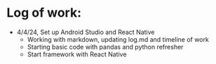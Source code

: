 # Log of work: 

- 4/4/24, Set up Android Studio and React Native 
  - Working with markdown, updating log.md and timeline of work
  - Starting basic code with pandas and python refresher
  - Start framework with React Native 
